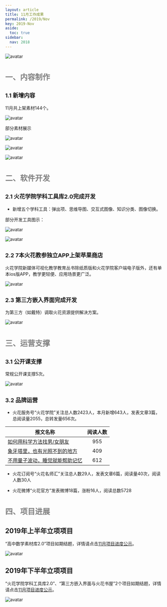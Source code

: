 ```yaml
---
layout: article
title: 11月工作成果
permalink: /2019/Nov
key: 2019-Nov
aside:
  toc: true
sidebar:
  nav: 2018
---
```


<bro/><bro/>

![avatar](images/201911000.png)

# <font size="5" color="gray">一、内容制作</font>

## <font size="4" >1.1 新增内容</font>

11月共上架素材144个。

![avatar](images/201911001.png)

部分素材展示

![avatar](images/201911002.png)

![avatar](images/201911003.png)

![avatar](images/201911004.png)

# <font size="5" color="gray">二、软件开发</font>

## <font size="4" >2.1 火花学院学科工具库2.0完成开发</font>

- 新增五个学科工具：弹出项、思维导图、交互式图像、知识分类、图像切换。

部分开发工具图示：

![avatar](images/20191105.png)

![avatar](images/201911005.png)

## <font size="4" >2.2 7本火花教参独立APP上架苹果商店</font>

火花学院新媒体可视化教学教育丛书除纸质版和火花学院客户端电子版外，还有单本ios版APP，教学更轻便、应用场景更广泛。

![avatar](images/201911006.png)

## <font size="4" >2.3 第三方嵌入界面完成开发</font>

为第三方（如戴特）调取火花资源提供解决方案。

![avatar](images/20191106.png)

# <font size="5" color="gray">三、运营支撑</font>

## <font size="4" >3.1 公开课支撑</font>

常规公开课支撑5次。

![avatar](images/201911007.png)

## <font size="4" >3.2 品牌运营</font>

- 火花服务号“火花学院”关注总人数2423人，本月新增643人，发表文章3篇，总阅读量2055，总转发量656次。

| 推文名称 |  阅读人数  | 
|-------------|:------:|
[如何用科学方法找男/女朋友](https://mp.weixin.qq.com/s/T5f7K1_zYSjvrOx1-kZntA)|	955|
[象牙塔里，也有光照不到的地方](https://mp.weixin.qq.com/s/kZ_n59dOHPoJeJ_5ZJ_qTA)|	409|
[不用量子波动，睡觉就能帮助记忆](https://mp.weixin.qq.com/s/yeNq2EpvvdIf1klCjfqCCg)|	612|

- 火花订阅号“火花名师汇”关注总人数29人，发表文章6篇，阅读量40次，阅读人数30人

- 火花微博“火花官方”发表微博18篇，涨粉16人，阅读总数5728

# <font size="5" color="gray">四、项目进展</font>

## 2019年上半年立项项目

“高中数学素材库2.0”项目如期结题，详情请点击[11月项目进度公示](https://xiyue-team.github.io/doc_monthlyreport/project/Nov#2019%E5%B9%B4%E4%B8%8A%E5%8D%8A%E5%B9%B4%E9%A1%B9%E7%9B%AE%E8%AF%A6%E6%83%85)。
 
![avatar](images/20191196.png)

## 2019年下半年立项项目

“火花学院学科工具库2.0”、“第三方嵌入界面与火花书屋”2个项目如期结题，详情请点击[11月项目进度公示](https://xiyue-team.github.io/doc_monthlyreport/project/Nov#2019%E5%B9%B4%E4%B8%8B%E5%8D%8A%E5%B9%B4%E9%A1%B9%E7%9B%AE%E8%AF%A6%E6%83%85)。

![avatar](images/20191197.png)


